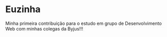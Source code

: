 # Euzinha

Minha primeira contribuição para o estudo em grupo de Desenvolvimento Web com minhas colegas da Byjus!!!
